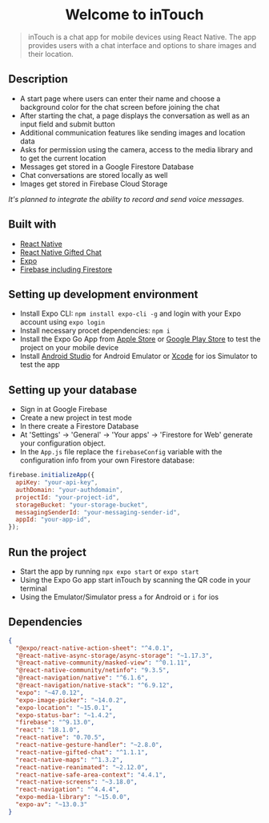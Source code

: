 <h1 align="center">Welcome to inTouch</h1>

> inTouch is a chat app for mobile devices using React Native. The app provides users with a chat interface and options to share images and their location.

## Description

- A start page where users can enter their name and choose a background color for the chat screen before joining the chat
- After starting the chat, a page displays the conversation as well as an input field and submit button
- Additional communication features like sending images and location data
- Asks for permission using the camera, access to the media library and to get the current location
- Messages get stored in a Google Firestore Database
- Chat conversations are stored locally as well
- Images get stored in Firebase Cloud Storage

_It's planned to integrate the ability to record and send voice messages._

## Built with

- [React Native](https://reactnative.dev/)
- [React Native Gifted Chat](https://github.com/FaridSafi/react-native-gifted-chat)
- [Expo](https://expo.dev/)
- [Firebase including Firestore](https://firebase.google.com/)

## Setting up development environment

- Install Expo CLI: `npm install expo-cli -g`
  and login with your Expo account using `expo login`
- Install necessary procet dependencies: `npm i`
- Install the Expo Go App from [Apple Store](https://apps.apple.com/us/app/expo-go/id982107779) or [Google Play Store](https://play.google.com/store/apps/details?id=host.exp.exponent&gl=DE) to test the project on your mobile device
- Install [Android Studio](https://developer.android.com/studio) for Android Emulator or [Xcode](https://apps.apple.com/de/app/xcode/id497799835?mt=12) for ios Simulator to test the app

## Setting up your database

- Sign in at Google Firebase
- Create a new project in test mode
- In there create a Firestore Database
- At 'Settings' -> 'General' -> 'Your apps' -> 'Firestore for Web' generate your configuration object.
- In the `App.js` file replace the `firebaseConfig` variable with the configuration info from your own Firestore database:

```js
firebase.initializeApp({
  apiKey: "your-api-key",
  authDomain: "your-authdomain",
  projectId: "your-project-id",
  storageBucket: "your-storage-bucket",
  messagingSenderId: "your-messaging-sender-id",
  appId: "your-app-id",
});
```

## Run the project

- Start the app by running `npx expo start` or `expo start`
- Using the Expo Go app start inTouch by scanning the QR code in your terminal
- Using the Emulator/Simulator press `a` for Android or `i` for ios

## Dependencies

```json
{
  "@expo/react-native-action-sheet": "^4.0.1",
  "@react-native-async-storage/async-storage": "~1.17.3",
  "@react-native-community/masked-view": "^0.1.11",
  "@react-native-community/netinfo": "9.3.5",
  "@react-navigation/native": "^6.1.6",
  "@react-navigation/native-stack": "^6.9.12",
  "expo": "~47.0.12",
  "expo-image-picker": "~14.0.2",
  "expo-location": "~15.0.1",
  "expo-status-bar": "~1.4.2",
  "firebase": "^9.13.0",
  "react": "18.1.0",
  "react-native": "0.70.5",
  "react-native-gesture-handler": "~2.8.0",
  "react-native-gifted-chat": "^1.1.1",
  "react-native-maps": "^1.3.2",
  "react-native-reanimated": "~2.12.0",
  "react-native-safe-area-context": "4.4.1",
  "react-native-screens": "~3.18.0",
  "react-navigation": "^4.4.4",
  "expo-media-library": "~15.0.0",
  "expo-av": "~13.0.3"
}
```
